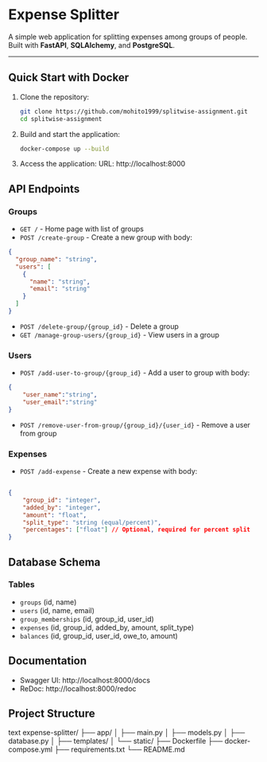 # Expense Splitter

A simple web application for splitting expenses among groups of people. Built with **FastAPI**, **SQLAlchemy**, and **PostgreSQL**.

---

## Quick Start with Docker

1. Clone the repository:
   ```bash
   git clone https://github.com/mohito1999/splitwise-assignment.git
   cd splitwise-assignment
2. Build and start the application:
    ```bash
    docker-compose up --build
3. Access the application:
    URL: http://localhost:8000

## API Endpoints

### Groups

- `GET /` - Home page with list of groups
- `POST /create-group` - Create a new group with body:

```json
{
  "group_name": "string",
  "users": [
    {
      "name": "string",
      "email": "string"
    }
  ]
}
```

- `POST /delete-group/{group_id}` - Delete a group
- `GET /manage-group-users/{group_id}` - View users in a group

### Users

- `POST /add-user-to-group/{group_id}` - Add a user to group with body:

```json
{
    "user_name":"string",
    "user_email":"string"
}
```

- `POST /remove-user-from-group/{group_id}/{user_id}` - Remove a user from group

### Expenses

- `POST /add-expense` - Create a new expense with body:

```json

{
    "group_id": "integer",
    "added_by": "integer",
    "amount": "float",
    "split_type": "string (equal/percent)",
    "percentages": ["float"] // Optional, required for percent split
}
```

## Database Schema

### Tables
- `groups` (id, name)
- `users` (id, name, email)
- `group_memberships` (id, group_id, user_id)
- `expenses` (id, group_id, added_by, amount, split_type)
- `balances` (id, group_id, user_id, owe_to, amount)

## Documentation

- Swagger UI: http://localhost:8000/docs
- ReDoc: http://localhost:8000/redoc

## Project Structure

text
expense-splitter/
├── app/
│ ├── main.py
│ ├── models.py
│ ├── database.py
│ ├── templates/
│ └── static/
├── Dockerfile
├── docker-compose.yml
├── requirements.txt
└── README.md